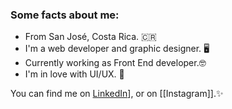 ### Some facts about me: 
- From San José, Costa Rica. 🇨🇷
- I'm a web developer and graphic designer. 🖥️ 
- Currently working as Front End developer.🤓
- I'm in love with UI/UX. 🎨

You can find me on [LinkedIn][1]], or on [[Instagram]].✨

[1]: https://www.linkedin.com/in/mfbolanosc/
[2]: https://www.instagram.com/mbolanosc/



